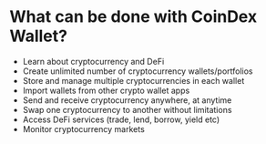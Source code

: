 # What can be done with CoinDex Wallet?

- Learn about cryptocurrency and DeFi
- Create unlimited number of cryptocurrency wallets/portfolios
- Store and manage multiple cryptocurrencies in each wallet
- Import wallets from other crypto wallet apps
- Send and receive cryptocurrency anywhere, at anytime
- Swap one cryptocurrency to another without limitations
- Access DeFi services (trade, lend, borrow, yield etc)
- Monitor cryptocurrency markets
